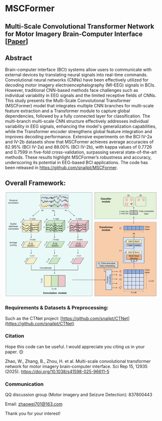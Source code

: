 # MSCFormer
## Multi-Scale Convolutional Transformer Network for Motor Imagery Brain-Computer Interface [[Paper](https://www.nature.com/articles/s41598-025-96611-5)]

## Abstract
Brain-computer interface (BCI) systems allow users to communicate with external devices by translating neural signals into real-time commands. Convolutional neural networks (CNNs) have been effectively utilized for decoding motor imagery electroencephalography (MI-EEG) signals in BCIs. However, traditional CNN-based methods face challenges such as individual variability in EEG signals and the limited receptive fields of CNNs. This study presents the Multi-Scale Convolutional Transformer (MSCFormer) model that integrates multiple CNN branches for multi-scale feature extraction and a Transformer module to capture global dependencies, followed by a fully connected layer for classification. The multi-branch multi-scale CNN structure effectively addresses individual variability in EEG signals, enhancing the model's generalization capabilities, while the Transformer encoder strengthens global feature integration and improves decoding performance. Extensive experiments on the BCI IV-2a and IV-2b datasets show that MSCFormer achieves average accuracies of 82.95% (BCI IV-2a) and 88.00% (BCI IV-2b), with kappa values of 0.7726 and 0.7599 in five-fold cross-validation, surpassing several state-of-the-art methods. These results highlight MSCFormer’s robustness and accuracy, underscoring its potential in EEG-based BCI applications. The code has been released in https://github.com/snailpt/MSCFormer.

## Overall Framework:
![architecture of CTNet](https://raw.githubusercontent.com/snailpt/MSCFormer/main/architecture.png)

### Requirements & Datasets & Preprocessing:
Such as the CTNet project: [https://github.com/snailpt/CTNet](https://github.com/snailpt/CTNet)

### Citation
Hope this code can be useful. I would appreciate you citing us in your paper. 😊

Zhao, W., Zhang, B., Zhou, H. et al. Multi-scale convolutional transformer network for motor imagery brain-computer interface. Sci Rep 15, 12935 (2025). https://doi.org/10.1038/s41598-025-96611-5


### Communication
QQ discussion group (Motor imagery and Seizure Detection): 837800443

Email: zhaowei701@163.com

Thank you for your interest!


